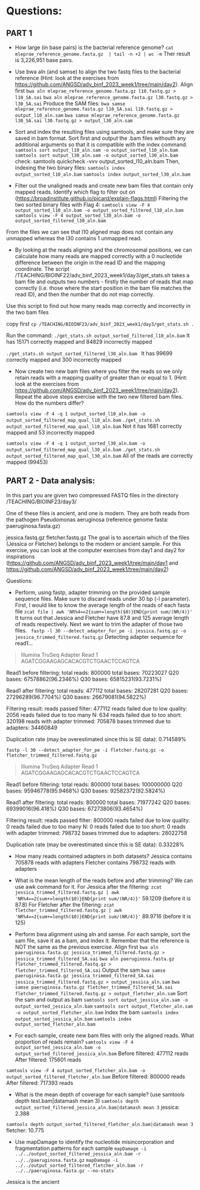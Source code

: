# Questions:
## PART 1
- How large (in base pairs) is the bacterial reference genome?
```cat mleprae_reference_genome.fasta.gz  | tail -n +2 | wc -m```
Ther result is 3,226,951 base pairs.

- Use bwa aln (and samse) to align the two fastq files to the bacterial reference (Hint: look at the exercises from https://github.com/ANGSD/adv_binf_2023_week1/tree/main/day2).
Align first 
```bwa aln mleprae_reference_genome.fasta.gz l10.fastq.gz > l10_SA.sai```
```bwa aln mleprae_reference_genome.fasta.gz l30.fastq.gz > l30_SA.sai```
Produce the SAM files: 
``` bwa samse mleprae_reference_genome.fasta.gz l10_SA.sai l10.fastq.gz > output_l10_aln.sam ```
``` bwa samse mleprae_reference_genome.fasta.gz l30_SA.sai l30.fastq.gz > output_l30_aln.sam ```

- Sort and index the resulting files using samtools, and make sure they are saved in bam format.
Sort first and output the .bam files withouth any additional arguments so that it is compatible with the index command. 
```samtools sort output_l10_aln.sam -o output_sorted_l10_aln.bam```
```samtools sort output_l30_aln.sam -o output_sorted_l30_aln.bam```
check: samtools quickcheck -vvv output_sorted_l10_aln.bam 
Then, indexing the two binary files: 
```samtools index output_sorted_l10_aln.bam```
```samtools index output_sorted_l30_aln.bam```

- Filter out the unaligned reads and create new bam files that contain only mapped reads. Identify which flag to filter out on (https://broadinstitute.github.io/picard/explain-flags.html)
Filtering the two sorted binary files with Flag 4: 
```samtools view -F 4 output_sorted_l10_aln.bam -o output_sorted_filtered_l10_aln.bam```
```samtools view -F 4 output_sorted_l30_aln.bam -o output_sorted_filtered_l30_aln.bam```

From the files we can see that l10 aligned map does not contain any unmapped whereas the l30 contains 1 unmapped read.

- By looking at the reads aligning and the chromosomal positions, we can calculate how many reads are mapped correctly with a 0 nucleotide difference between the origin in the read ID and the mapping coordinate. The script /TEACHING/BIOINF22/adv_binf_2023_week1/day3/get_stats.sh takes a bam file and outputs two numbers - firstly the number of reads that map correctly (i.e. those where the start position in the bam file matches the read ID), and then the number that do not map correctly.

Use this script to find out how many reads map correctly and incorrectly in the two bam files

copy first 
```cp /TEACHING/BIOINF23/adv_binf_2023_week1/day3/get_stats.sh .```

Run the command: 
```./get_stats.sh output_sorted_filtered_l10_aln.bam```
It has 15171 correctly mapped and 84829 incorrectly mapped 


```./get_stats.sh output_sorted_filtered_l30_aln.bam ```
It has 99699 correctly mapped and 300 incorrectly mapped


- Now create two new bam files where you filter the reads so we only retain reads with a mapping quality of greater than or equal to 1. (Hint: look at the exercises from https://github.com/ANGSD/adv_binf_2023_week1/tree/main/day2).
Repeat the above steps exercise with the two new filtered bam files. How do the numbers differ?

```samtools view -F 4 -q 1 output_sorted_l10_aln.bam -o output_sorted_filtered_map_qual_l10_aln.bam```
```./get_stats.sh output_sorted_filtered_map_qual_l10_aln.bam```
Not it has 1681 correctly mapped and 53 incorrectly mapped 

```samtools view -F 4 -q 1 output_sorted_l30_aln.bam -o output_sorted_filtered_map_qual_l30_aln.bam```
```./get_stats.sh output_sorted_filtered_map_qual_l30_aln.bam```
All of the reads are correctly mapped (99453)


## PART 2 - Data analysis:
In this part you are given two compressed FASTQ files in the directory /TEACHING/BIOINF23/day3/

One of these files is ancient, and one is modern. They are both reads from the pathogen Pseudomonas aeruginosa (reference genome fasta: paeruginosa.fasta.gz)

jessica.fastq.gz
fletcher.fastq.gz 
The goal is to ascertain which of the files (Jessica or Fletcher) belongs to the modern or ancient sample. For this exercise, you can look at the computer exercises from day1 and day2 for inspirations (https://github.com/ANGSD/adv_binf_2023_week1/tree/main/day1 and https://github.com/ANGSD/adv_binf_2023_week1/tree/main/day2)

Questions:
- Perform, using fastp, adapter trimming on the provided sample sequence files. Make sure to discard reads under 30 bp (-l parameter).
First, I would like to know the average length of the reads of each fasta file 
`zcat file | awk 'NR%4==2{sum+=length($0)}END{print sum/(NR/4)}'`
It turns out that Jessica and Fletcher have 87.8 and 125 average length of reads respectively. 
Next we want to trim the adapter of those two files.
``` fastp -l 30 --detect_adapter_for_pe -i jessica.fastq.gz -o jessica_trimmed_filtered.fastq.gz```
Detecting adapter sequence for read1...
>Illumina TruSeq Adapter Read 1
AGATCGGAAGAGCACACGTCTGAACTCCAGTCA

Read1 before filtering:
total reads: 800000
total bases: 70223027
Q20 bases: 67578862(96.2346%)
Q30 bases: 65815231(93.7231%)

Read1 after filtering:
total reads: 477112
total bases: 28207281
Q20 bases: 27296289(96.7704%)
Q30 bases: 26679081(94.5822%)

Filtering result:
reads passed filter: 477112
reads failed due to low quality: 2056
reads failed due to too many N: 634
reads failed due to too short: 320198
reads with adapter trimmed: 705878
bases trimmed due to adapters: 34460849

Duplication rate (may be overestimated since this is SE data): 0.714589%



```fastp -l 30 --detect_adapter_for_pe -i fletcher.fastq.gz -o fletcher_trimmed_filtered.fastq.gz```
>Illumina TruSeq Adapter Read 1
AGATCGGAAGAGCACACGTCTGAACTCCAGTCA

Read1 before filtering:
total reads: 800000
total bases: 100000000
Q20 bases: 95946778(95.9468%)
Q30 bases: 92582372(92.5824%)

Read1 after filtering:
total reads: 800000
total bases: 71977242
Q20 bases: 69399016(96.418%)
Q30 bases: 67273806(93.4654%)

Filtering result:
reads passed filter: 800000
reads failed due to low quality: 0
reads failed due to too many N: 0
reads failed due to too short: 0
reads with adapter trimmed: 798732
bases trimmed due to adapters: 28022758

Duplication rate (may be overestimated since this is SE data): 0.33228%

- How many reads contained adapters in both datasets?
Jessica contains 705878 reads with adapters 
Fletcher contains 798732 reads with adapters

- What is the mean length of the reads before and after trimming?
We can use awk command for it. 
For Jessica after the filtering: 
```zcat jessica_trimmed_filtered.fastq.gz | awk 'NR%4==2{sum+=length($0)}END{print sum/(NR/4)}'```
59.1209 (before it is 87.8)
For Fletcher after the filtering: 
```zcat fletcher_trimmed_filtered.fastq.gz | awk 'NR%4==2{sum+=length($0)}END{print sum/(NR/4)}'```
89.9716 (before it is 125)


- Perform bwa alignment using aln and samse. For each sample, sort the sam file, save it as a bam, and index it. Remember that the reference is NOT the same as the previous exercise.
Align first
```bwa aln paeruginosa.fasta.gz jessica_trimmed_filtered.fastq.gz > jessica_trimmed_filtered_SA.sai```
```bwa aln paeruginosa.fasta.gz fletcher_trimmed_filtered.fastq.gz > fletcher_trimmed_filtered_SA.sai```
Output the sam
```bwa samse paeruginosa.fasta.gz jessica_trimmed_filtered_SA.sai jessica_trimmed_filtered.fastq.gz > output_jessica_aln.sam```
```bwa samse paeruginosa.fasta.gz fletcher_trimmed_filtered_SA.sai fletcher_trimmed_filtered.fastq.gz > output_fletcher_aln.sam```
Sort the sam and output as bam
```samtools sort output_jessica_aln.sam -o output_sorted_jessica_aln.bam```
```samtools sort output_fletcher_aln.sam -o output_sorted_fletcher_aln.bam```
index the bam 
```samtools index output_sorted_jessica_aln.bam```
```samtools index output_sorted_fletcher_aln.bam```


- For each sample, create new bam files with only the aligned reads. What proportion of reads remain?
```samtools view -F 4 output_sorted_jessica_aln.bam -o output_sorted_filtered_jessica_aln.bam```
Before filtered: 477112 reads 
After filtered: 175601 reads

```samtools view -F 4 output_sorted_fletcher_aln.bam -o output_sorted_filtered_fletcher_aln.bam```
Before filtered: 800000 reads
After filtered: 717393 reads

- What is the mean depth of coverage for each sample? (use samtools depth test.bam|datamash mean 3)
```samtools depth output_sorted_filtered_jessica_aln.bam|datamash mean 3```
jessica: 2.388 

```samtools depth output_sorted_filtered_fletcher_aln.bam|datamash mean 3```
fletcher: 10.775

- Use mapDamage to identify the nucleotide misincorporation and fragmentation patterns for each sample
```mapDamage -i ../../output_sorted_filtered_jessica_aln.bam -r ../../paeruginosa.fasta.gz```
```mapDamage -i ../../output_sorted_filtered_fletcher_aln.bam -r ../../paeruginosa.fasta.gz --no-stats```

Jessica is the ancient